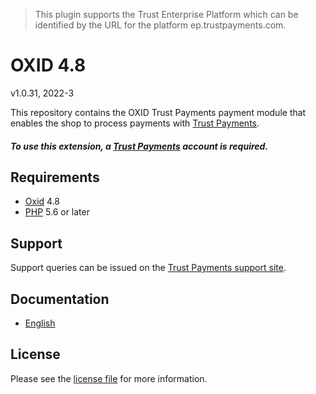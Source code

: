 > This plugin supports the Trust Enterprise Platform which can be identified by the URL for the platform ep.trustpayments.com.

# OXID 4.8

v1.0.31, 2022-3

This repository contains the OXID  Trust Payments payment module that enables the shop to process payments with [Trust Payments](https://www.trustpayments.com/).

##### To use this extension, a [Trust Payments](https://www.trustpayments.com/) account is required.

## Requirements

* [Oxid](https://www.oxid-esales.com/) 4.8
* [PHP](http://php.net/) 5.6 or later

## Support

Support queries can be issued on the [Trust Payments support site](https://www.trustpayments.com/contact-us/).

## Documentation

* [English](https://plugin-documentation.ep.trustpayments.com/TrustPayments/oxid-4.8/1.0.31/docs/en/documentation.html)

## License

Please see the [license file](https://github.com/TrustPayments/oxid-4.8/blob/1.0.31/LICENSE) for more information.